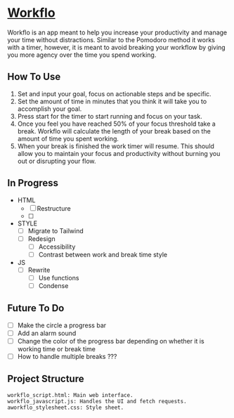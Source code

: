 # [Workflo](https://htmlpreview.github.io/?https://github.com/ElisaCarrascoLanusse/Workflo/blob/main/workflo_script.html)

Workflo is an app meant to help you increase your productivity
and manage your time without distractions. Similar to the
Pomodoro method it works with a timer, however, it is meant to
avoid breaking your workflow by giving you more agency over the
time you spend working.

## How To Use

1. Set and input your goal, focus on actionable steps and be specific.
2. Set the amount of time in minutes that you think it will take you to accomplish your goal.
3. Press start for the timer to start running and focus on your task.
4. Once you feel you have reached 50% of your focus threshold take a break. Workflo will calculate the length of your break based on the amount of time you spent working.
5. When your break is finished the work timer will resume. This should allow you to maintain your focus and productivity without burning you out or disrupting your flow.

## In Progress

- HTML
  - [ ] Restructure
  - [ ]
- STYLE
  - [ ] Migrate to Tailwind
  - [ ] Redesign
    - [ ] Accessibility
    - [ ] Contrast between work and break time style
- JS
  - [ ] Rewrite
    - [ ] Use functions
    - [ ] Condense

## Future To Do

- [ ] Make the circle a progress bar
- [ ] Add an alarm sound
- [ ] Change the color of the progress bar depending on whether it is working time or break time
- [ ] How to handle multiple breaks ???

## Project Structure

    workflo_script.html: Main web interface.
    workflo_javascript.js: Handles the UI and fetch requests.
    aworkflo_stylesheet.css: Style sheet.
